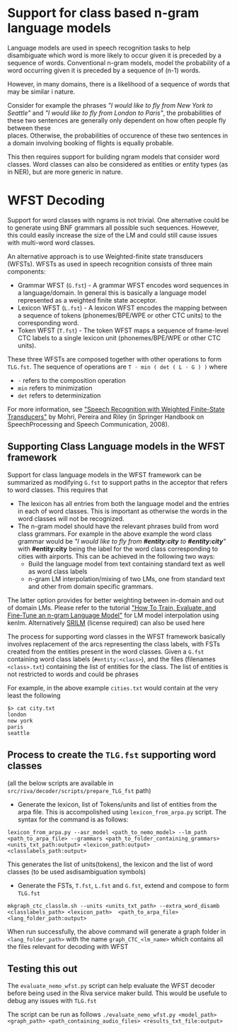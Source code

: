# Support for class based n-gram language models
Language models are used in speech recognition tasks to help disambiguate 
which word is more likely to occur given it is preceded by a sequence of words.
Conventional n-gram models, model the probability of a word occurring given it 
is preceded by a sequence of (n-1) words.

However, in many domains, there is a likelihood of a 
sequence of words that may be similar i nature. 

Consider for example the phrases *"I would like to fly from New York to Seattle"*
and *"I would like to fly from London to Paris"*, the probabilities of these two 
sentences are generally only dependent on how often people fly between these  
places. Otherwise, the probabilities of occurence of these two sentences in a
domain involving booking of flights is equally probable.

This then requires support for building ngram models that consider word classes.
Word classes can also be considered as entities or entity types (as in NER), but 
are more generic in nature.


# WFST Decoding
Support for word classes with ngrams is not trivial. One alternative could be to 
generate using BNF grammars all possible such sequences. However, this could
easily increase the size of the LM and could still cause issues with multi-word 
word classes. 

An alternative approach is to use Weighted-finite state transducers (WFSTs). 
WFSTs as used in speech recognition consists of three main components:

* Grammar WFST (`G.fst`) - A grammar WFST encodes word sequences in a 
language/domain. In general this is basically a language model represented as
a weighted finite state acceptor.
* Lexicon WFST (`L.fst`) - A lexicon WFST encodes the mapping between a sequence
of tokens (phonemes/BPE/WPE or other CTC units) to the corresponding word.
* Token WFST (`T.fst`) - The token WFST maps a sequence of frame-level CTC labels
to a single lexicon unit (phonemes/BPE/WPE or other CTC units).

These three WFSTs are composed together with other operations to form `TLG.fst`.
The sequence of operations are `T ◦ min ( det ( L ◦ G ) )` where
*  `◦` refers to the composition operation
* `min` refers to minimization
* `det` refers to determinization

For more information,  see 
["Speech Recognition with Weighted Finite-State Transducers"](http://www.cs.nyu.edu/~mohri/pub/hbka.pdf) 
by Mohri, Pereira and Riley (in Springer Handbook on SpeechProcessing and Speech Communication, 2008).


## Supporting Class Language models in the WFST framework
Support for class language models in the WFST framework can be summarized as 
modifying `G.fst` to support paths in the acceptor that refers to word classes.
This requires that
* The lexicon has all entries from both the language model and the entries in
each of word classes. This is important as otherwise the words in the word 
classes will not be recognized.
* The n-gram model should have the relevant phrases build from word class grammars.
For example in the above example the word class grammar would 
be *"I would like to fly from **#entity:city** to **#entity:city**"* 
with **#entity:city**
being the label for the word class corresponding to cities with airports. 
This can be achieved in the following two ways:
    - Build the language model from text containing standard text as well as
  word class labels
    - n-gram LM interpolation/mixing of two LMs, one from standard text and other 
  from domain specific grammars.

The latter option provides for better weighting between in-domain and out of 
domain LMs. 
Please refer to the tutorial ["How To Train, Evaluate, and Fine-Tune an n-gram Language Model"](https://github.com/nvidia-riva/tutorials/blob/main/asr-python-advanced-nemo-ngram-training-and-finetuning.ipynb) 
for LM model interpolation using kenlm. 
Alternatively [SRILM](http://www.speech.sri.com/projects/srilm/) (license required) can also be used here

The process for supporting word classes in the WFST framework basically involves
replacement of the arcs representing the class labels, with FSTs created from 
the entities present in the word classes. Given a `G.fst` containing 
word class labels (`#entity:<class>`), and the files (filenames `<class>.txt`) 
containing the list of entities for the class. The list of entities  is not 
restricted to words and could be phrases

For example, in the above example `cities.txt` would contain at the very least the 
following
```shell
$> cat city.txt
london
new york
paris
seattle
```

## Process to create the `TLG.fst` supporting word classes

(all the below scripts are available in `src/riva/decoder/scripts/prepare_TLG_fst` path)

* Generate the lexicon, list of Tokens/units and list of entities from the 
arpa file. This is accompolished using `lexicon_from_arpa.py` script. 
The syntax for the command is as follows:

`lexicon_from_arpa.py --asr_model <path_to_nemo_model> --lm_path <path_to_arpa_file> --grammars <path_to_folder_containing_grammars> <units_txt_path:output> <lexicon_path:output> <classlabels_path:output>`

This generates the list of units(tokens), the lexicon and the list of word 
classes (to be used asdisambiguation symbols) 

* Generate the FSTs, `T.fst`, `L.fst` and `G.fst`, extend and compose to 
form `TLG.fst`

`mkgraph_ctc_classlm.sh --units <units_txt_path> --extra_word_disamb <classlabels_path> <lexicon_path>  <path_to_arpa_file> <lang_folder_path:output>`

When run successfully, the above command will generate a graph folder in
`<lang_folder_path>` with the name `graph_CTC_<lm_name>` which contains
all the files relevant for decoding with WFST


## Testing this out 
The `evaluate_nemo_wfst.py` script can help evaluate the WFST decoder before 
being used in the Riva service maker build. This would be usefule to 
debug any issues with `TLG.fst`

The script can be run as follows
`./evaluate_nemo_wfst.py <model_path> <graph_path> <path_containing_audio_files> <results_txt_file:output>`





